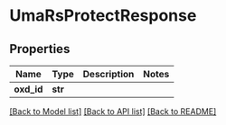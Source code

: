 # UmaRsProtectResponse

## Properties
Name | Type | Description | Notes
------------ | ------------- | ------------- | -------------
**oxd_id** | **str** |  | 

[[Back to Model list]](../README.md#documentation-for-models) [[Back to API list]](../README.md#documentation-for-api-endpoints) [[Back to README]](../README.md)


